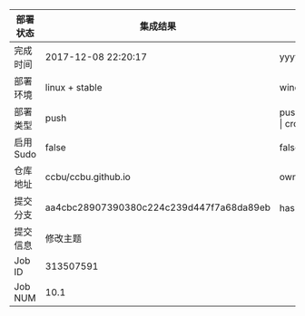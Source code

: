 部署状态 | 集成结果 | 参考值
---|---|---
完成时间 | 2017-12-08 22:20:17 | yyyy-mm-dd hh:mm:ss
部署环境 | linux + stable | window \| linux + stable
部署类型 | push | push \| pull_request \| api \| cron
启用Sudo | false | false \| true
仓库地址 | ccbu/ccbu.github.io | owner_name/repo_name
提交分支 | aa4cbc28907390380c224c239d447f7a68da89eb | hash 16位
提交信息 | 修改主题 |
Job ID   | 313507591 | 
Job NUM  | 10.1 | 
